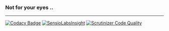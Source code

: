 ### Not for your eyes ..


---
[![Codacy Badge](https://api.codacy.com/project/badge/Grade/976ba03d4aaf4dfa8862ae0627911e91)](https://www.codacy.com/app/youhackme/Toggle?utm_source=github.com&utm_medium=referral&utm_content=youhackme/Toggle&utm_campaign=badger)
[![SensioLabsInsight](https://insight.sensiolabs.com/projects/00cbfe0b-1cae-4886-aca7-e5b292228347/mini.png)](https://insight.sensiolabs.com/projects/00cbfe0b-1cae-4886-aca7-e5b292228347)
[![Scrutinizer Code Quality](https://scrutinizer-ci.com/g/youhackme/Toggle/badges/quality-score.png?b=master)](https://scrutinizer-ci.com/g/youhackme/Toggle/?branch=master)
